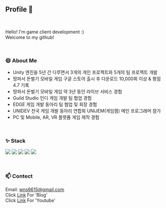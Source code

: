 ## Profile 💬

<br/>

  Hello! I'm game client development :) <br/>
  Welcome to my github!

<br/>

### 😄 About Me

* Unity 엔진을 5년 간 다루면서 3개의 개인 프로젝트와 5개의 팀 프로젝트 개발
* 땅파서 돈벌기 모바일 게임 구글 스토어 출시 후 다운로드 10,000회 이상 & 평점 4.7 기록
* 땅파서 돈벌기 모바일 게임 약 3년 동안 라이브 서비스 경험
* Guild Studio 인디 게임 개발 팀 협업 경험
* EDGE 게임 개발 동아리 팀 협업 및 회장 경험
* UNIDEV 전국 게임 개발 동아리 연합회 UNIJEM(게임잼) 메인 프로그래머 참가
* PC 및 Mobile, AR, VR 플랫폼 게임 제작 경험

<br/>

### ✨ Stack

<img src="https://img.shields.io/badge/C-A8B9CC?style=flat&logo=c&logoColor=white"> <img src="https://img.shields.io/badge/C++-00599C?style=flat&logo=cplusplus&logoColor=white"> <img src="https://img.shields.io/badge/CSharp-239120?style=flat&logo=csharp&logoColor=white"> <img src="https://img.shields.io/badge/Unity-FFFFFF?style=flat&logo=unity&logoColor=black"> <img src="https://img.shields.io/badge/Unreal-0E1128?style=flat&logo=unrealengine&logoColor=white">

<br/>

### 📫 Contect

Email: wns6615@gmail.com <br/>
Click [Link](https://gus6615.tistory.com/) For 'Blog' <br/>
Click [Link](https://www.youtube.com/channel/UCU2NanlRUEaJ1-E-5t8EokA) For 'Youtube' <br/>


<!--
**gus6615/gus6615** is a ✨ _special_ ✨ repository because its `README.md` (this file) appears on your GitHub profile.

Here are some ideas to get you started:

- 🔭 I’m currently working on ...
- 🌱 I’m currently learning ...
- 👯 I’m looking to collaborate on ...
- 🤔 I’m looking for help with ...
- 💬 Ask me about ...
- 📫 How to reach me: ...
- 😄 Pronouns: ...
- ⚡ Fun fact: ...
-->
